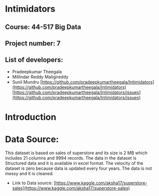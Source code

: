 # Intimidators
## Course: 44-517 Big Data
## Project number: 7
## List of developers:
- Pradeepkumar Theegala
- Millindar Reddy Maligireddy
- Sunil Mundru
[https://github.com/pradeepkumartheegala/Intimidators](https://github.com/pradeepkumartheegala/Intimidators)
[https://github.com/pradeepkumartheegala/Intimidators/issues](https://github.com/pradeepkumartheegala/Intimidators/issues)
# Introduction
# Data Source:
This dataset is based on sales of superstore and its size is 2 MB which includes 21 columns and 9994 records. The data in the dataset is Structured data and it is available in excel format. The velocity of the dataset is zero because data is updated every four years. The data is not messy and it is cleaned.
- Link to Data source: [https://www.kaggle.com/aksha17/superstore-sales](https://www.kaggle.com/aksha17/superstore-sales)


